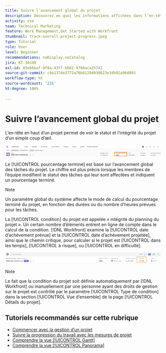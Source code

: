 ```yaml
---
title: Suivre l’avancement global du projet
description: Découvrez en quoi les informations affichées dans l’en-tête du projet peuvent vous aider à suivre la progression et l’intégrité globales du projet.
activity: use
team: Technical Marketing
feature: Work Management,Get Started with Workfront
thumbnail: track-overall-project-progress.jpeg
type: Tutorial
role: User
level: Beginner
recommendations: noDisplay,noCatalog
jira: KT-10149
exl-id: 03ebbbaf-0f8a-43ff-b682-9766aca25741
source-git-commit: c9a137de3772a70b81294930823e3db92a96d893
workflow-type: ht
source-wordcount: '231'
ht-degree: 100%

---
```


# Suivre l’avancement global du projet

L’en-tête en haut d’un projet permet de voir le statut et l’intégrité du projet d’un simple coup d’œil.

![Un en-tête de projet indiquant le [!UICONTROL Pourcentage terminé]](assets/planner-fund-percent-complete.png)

Le [!UICONTROL pourcentage terminé] est basé sur l’avancement global des tâches du projet. Le chiffre est plus précis lorsque les membres de l’équipe modifient le statut des tâches qui leur sont affectées et indiquent un pourcentage terminé.

>[!NOTE]
>
>Un paramètre global du système affecte le mode de calcul du pourcentage terminé du projet, en fonction des durées ou du nombre d’heures prévues pour les tâches.

La [!UICONTROL condition] du projet est appelée « intégrité du planning du projet ». Un certain nombre d’éléments entrent en ligne de compte dans le calcul de la condition. [!DNL Workfront] examine la [!UICONTROL date d’achèvement prévue] et la [!UICONTROL date d’achèvement projetée], ainsi que le chemin critique, pour calculer si le projet est [!UICONTROL dans les temps], [!UICONTROL à risque], ou [!UICONTROL en difficulté].

![L’en-tête du projet montrant une [!UICONTROL Condition]](assets/planner-fund-condition.png)

>[!NOTE]
>
>Le fait que la condition du projet soit définie automatiquement par [!DNL Workfront] ou manuellement par une personne ayant des droits de gestion sur le projet est contrôlé par le paramètre [!UICONTROL Type de condition] dans la section [!UICONTROL Vue d’ensemble] de la page [!UICONTROL Détails du projet].

<!---
Project percent complete overview
Overview of project condition and condition type
--->

## Tutoriels recommandés sur cette rubrique

* [Commencer avec la gestion d’un projet](https://experienceleague.adobe.com/fr/docs/workfront-learn/tutorials-workfront/manage-work/projects/getting-started-manage-a-project.md)
* [Suivre la progression du travail avec les mesures de projet](https://experienceleague.adobe.com/fr/docs/workfront-learn/tutorials-workfront/manage-work/projects/track-work-progress-with-project-metrics.md)
* [Comprendre la vue [!UICONTROL Gantt]](https://experienceleague.adobe.com/fr/docs/workfront-learn/tutorials-workfront/manage-work/projects/understand-the-gantt-view.md)
* [Comprendre la vue [!UICONTROL Panorama]](https://experienceleague.adobe.com/fr/docs/workfront-learn/tutorials-workfront/manage-work/projects/understand-the-board-view.md)
